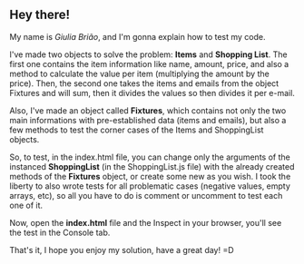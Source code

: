 ## Hey there!

My name is *Giulia Brião*, and I'm gonna explain how to test my code.

I've made two objects to solve the problem: **Items** and **Shopping List**. The first one contains the item information like name, amount, price, and also a method to calculate the value per item (multiplying the amount by the price). Then, the second one takes the items and emails from the object Fixtures and will sum, then it divides the values so then divides it per e-mail.

Also, I've made an object called **Fixtures**, which contains not only the two main informations with pre-established data (items and emails), but also a few methods to test the corner cases of the Items and ShoppingList objects.

So, to test, in the index.html file, you can change only the arguments of the instanced **ShoppingList** (in the ShoppingList.js file) with the already created methods of the **Fixtures** object, or create some new as you wish. I  took the liberty to also wrote tests for all problematic cases (negative values, empty arrays, etc), so all you have to do is comment or uncomment to test each one of it.

Now, open the **index.html** file and the Inspect in your browser, you'll see the test in the Console tab.

That's it, I hope you enjoy my solution, have a great day! =D